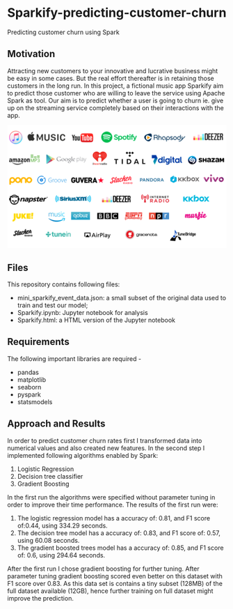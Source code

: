 # Sparkify-predicting-customer-churn
Predicting customer churn using Spark

## Motivation 
Attracting new customers to your innovative and lucrative business might be easy in some cases. But the real effort thereafter is in retaining those customers in the long run. In this project, a fictional music app Sparkify aim to predict those customer who are willing to leave the service using Apache Spark as tool. Our aim is to predict whether a user is going to churn ie. give up on the streaming service completely based on their interactions with the app.

![image](music_streaming_cmpnies.png)

## Files
This repository contains following files: 
- mini_sparkify_event_data.json: a small subset of the original data used to train and test our model;
- Sparkify.ipynb: Jupyter notebook for analysis
- Sparkify.html: a HTML version of the Jupyter notebook 

## Requirements

The following important libraries are required - 
* pandas
* matplotlib
* seaborn
* pyspark
* statsmodels

## Approach and Results
In order to predict customer churn rates first I transformed data into numerical values and also created new features. 
In the second step I implemented following algorithms enabled by Spark:

1. Logistic Regression
2. Decision tree classifier
3. Gradient Boosting

In the first run the algorithms were specified without parameter tuning in order to improve their time performance.
The results of the first run were:
1. The logistic regression model has a accuracy of: 0.81, and F1 score of:0.44, using 334.29 seconds.
2. The decision tree model has a accuracy of: 0.83, and F1 score of: 0.57, using 60.08 seconds.
3. The gradient boosted trees model has a accuracy of: 0.85, and F1 score of: 0.6, using 294.64 seconds.

After the first run I chose gradient boosting for further tuning. After parameter tuning gradient boosting scored even better on this dataset with F1 score over 0.83. As this data set is contains a tiny subset (128MB) of the full dataset available (12GB), hence further training on full dataset might improve the prediction. 